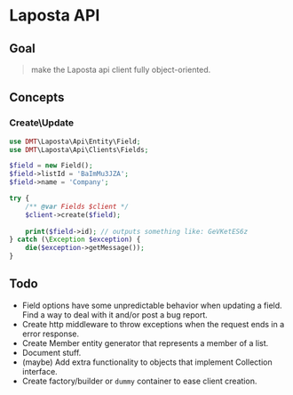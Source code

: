 # Laposta API 

## Goal

> make the Laposta api client fully object-oriented.

## Concepts

### Create\Update

```php
use DMT\Laposta\Api\Entity\Field;
use DMT\Laposta\Api\Clients\Fields;

$field = new Field();
$field->listId = 'BaImMu3JZA';
$field->name = 'Company';

try {
    /** @var Fields $client */
    $client->create($field);
    
    print($field->id); // outputs something like: GeVKetES6z
} catch (\Exception $exception) {
    die($exception->getMessage());
}
```

## Todo

* Field options have some unpredictable behavior when updating a field.
  Find a way to deal with it and/or post a bug report.
* Create http middleware to throw exceptions when the request ends in a error response.
* Create Member entity generator that represents a member of a list.
* Document stuff.
* (maybe) Add extra functionality to objects that implement Collection interface.
* Create factory/builder or `dummy` container to ease client creation. 